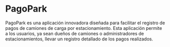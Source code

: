 # PagoPark
PagoPark es una aplicación innovadora diseñada para facilitar el registro de pagos de camiones de carga por estacionamiento. Esta aplicación permite a los usuarios, ya sean dueños de camiones o administradores de estacionamientos, llevar un registro detallado de los pagos realizados.
